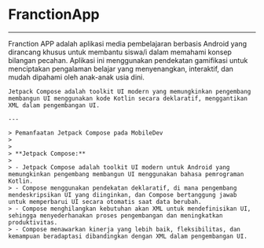 # FranctionApp

---
Franction APP adalah aplikasi media pembelajaran berbasis Android yang dirancang khusus untuk membantu siswa/i dalam memahami konsep bilangan pecahan. Aplikasi ini menggunakan pendekatan gamifikasi untuk menciptakan pengalaman belajar yang menyenangkan, interaktif, dan mudah dipahami oleh anak-anak usia dini.
            

```text
Jetpack Compose adalah toolkit UI modern yang memungkinkan pengembang membangun UI menggunakan kode Kotlin secara deklaratif, menggantikan XML dalam pengembangan UI.

---

> Pemanfaatan Jetpack Compose pada MobileDev
> 
> 
> **Jetpack Compose:**
> 
> - Jetpack Compose adalah toolkit UI modern untuk Android yang memungkinkan pengembang membangun UI menggunakan bahasa pemrograman Kotlin.
> - Compose menggunakan pendekatan deklaratif, di mana pengembang mendeskripsikan UI yang diinginkan, dan Compose bertanggung jawab untuk memperbarui UI secara otomatis saat data berubah.
> - Compose menghilangkan kebutuhan akan XML untuk mendefinisikan UI, sehingga menyederhanakan proses pengembangan dan meningkatkan produktivitas.
> - Compose menawarkan kinerja yang lebih baik, fleksibilitas, dan kemampuan beradaptasi dibandingkan dengan XML dalam pengembangan UI.

